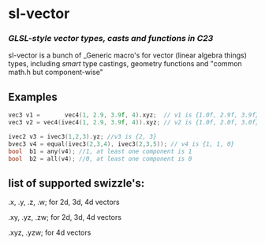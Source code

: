 # sl-vector
### _GLSL-style vector types, casts and functions in C23_ 

sl-vector is a bunch of _Generic macro's for vector (linear algebra things) types, including _smart_ type castings, geometry functions and "common math.h but component-wise"

## Examples
```C
vec3 v1 =       vec4(1, 2.9, 3.9f, 4).xyz;  // v1 is {1.0f, 2.9f, 3.9f}
vec3 v2 = vec4(ivec4(1, 2.9, 3.9f, 4)).xyz; // v2 is {1.0f, 2.0f, 3.0f} because of to-int intermediate casting

ivec2 v3 = ivec3(1,2,3).yz; //v3 is {2, 3}
bvec3 v4 = equal(ivec3(2,3,4), ivec3(2,3,5)); // v4 is {1, 1, 0}
bool  b1 = any(v4); //1, at least one component is 1
bool  b2 = all(v4); //0, at least one component is 0
```

## list of supported swizzle's:
.x, .y, .z, .w; for 2d, 3d, 4d vectors

.xy, .yz, .zw;  for 2d, 3d, 4d vectors

.xyz, .yzw;     for         4d vectors
